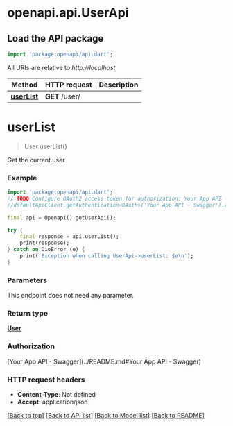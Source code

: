 # openapi.api.UserApi

## Load the API package
```dart
import 'package:openapi/api.dart';
```

All URIs are relative to *http://localhost*

Method | HTTP request | Description
------------- | ------------- | -------------
[**userList**](UserApi.md#userlist) | **GET** /user/ | 


# **userList**
> User userList()



Get the current user

### Example
```dart
import 'package:openapi/api.dart';
// TODO Configure OAuth2 access token for authorization: Your App API - Swagger
//defaultApiClient.getAuthentication<OAuth>('Your App API - Swagger').accessToken = 'YOUR_ACCESS_TOKEN';

final api = Openapi().getUserApi();

try {
    final response = api.userList();
    print(response);
} catch on DioError (e) {
    print('Exception when calling UserApi->userList: $e\n');
}
```

### Parameters
This endpoint does not need any parameter.

### Return type

[**User**](User.md)

### Authorization

[Your App API - Swagger](../README.md#Your App API - Swagger)

### HTTP request headers

 - **Content-Type**: Not defined
 - **Accept**: application/json

[[Back to top]](#) [[Back to API list]](../README.md#documentation-for-api-endpoints) [[Back to Model list]](../README.md#documentation-for-models) [[Back to README]](../README.md)

